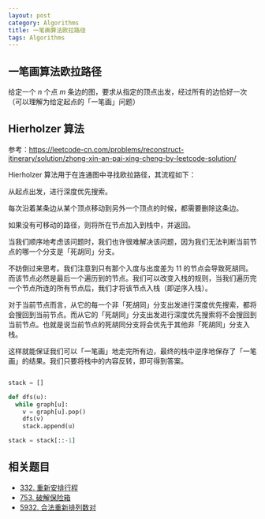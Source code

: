 ```yaml
---
layout: post
category: Algorithms
title: 一笔画算法欧拉路径
tags: Algorithms
---
```


## 一笔画算法欧拉路径

给定一个 *n* 个点 *m* 条边的图，要求从指定的顶点出发，经过所有的边恰好一次（可以理解为给定起点的「一笔画」问题）



## Hierholzer 算法

参考：https://leetcode-cn.com/problems/reconstruct-itinerary/solution/zhong-xin-an-pai-xing-cheng-by-leetcode-solution/

Hierholzer 算法用于在连通图中寻找欧拉路径，其流程如下：

从起点出发，进行深度优先搜索。

每次沿着某条边从某个顶点移动到另外一个顶点的时候，都需要删除这条边。

如果没有可移动的路径，则将所在节点加入到栈中，并返回。

当我们顺序地考虑该问题时，我们也许很难解决该问题，因为我们无法判断当前节点的哪一个分支是「死胡同」分支。

不妨倒过来思考。我们注意到只有那个入度与出度差为 11 的节点会导致死胡同。而该节点必然是最后一个遍历到的节点。我们可以改变入栈的规则，当我们遍历完一个节点所连的所有节点后，我们才将该节点入栈（即逆序入栈）。

对于当前节点而言，从它的每一个非「死胡同」分支出发进行深度优先搜索，都将会搜回到当前节点。而从它的「死胡同」分支出发进行深度优先搜索将不会搜回到当前节点。也就是说当前节点的死胡同分支将会优先于其他非「死胡同」分支入栈。

这样就能保证我们可以「一笔画」地走完所有边，最终的栈中逆序地保存了「一笔画」的结果。我们只要将栈中的内容反转，即可得到答案。





```python

stack = []

def dfs(u):
  while graph[u]:
    v = graph[u].pop()
    dfs(v)
    stack.append(u)

stack = stack[::-1]
```



## 相关题目

- [332. 重新安排行程](https://leetcode-cn.com/problems/reconstruct-itinerary/)
- [753. 破解保险箱](https://leetcode-cn.com/problems/cracking-the-safe/)
- [5932. 合法重新排列数对](https://leetcode-cn.com/problems/valid-arrangement-of-pairs/)

